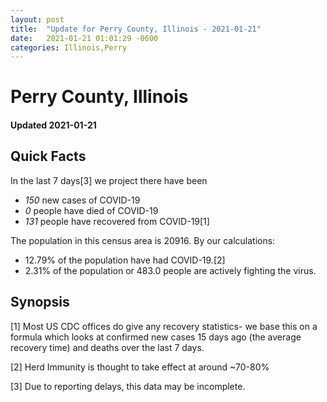 ```yaml
---
layout: post
title:  "Update for Perry County, Illinois - 2021-01-21"
date:   2021-01-21 01:01:29 -0600
categories: Illinois,Perry
---
```


# Perry County, Illinois
#### Updated 2021-01-21

## Quick Facts

In the last 7 days[3] we project there have been
- *150* new cases of COVID-19
- *0* people have died of COVID-19
- *131* people have recovered from COVID-19[1]

The population in this census area is 20916. By our calculations:
- 12.79% of the population have had COVID-19.[2]
- 2.31% of the population or 483.0 people are actively fighting the virus.

## Synopsis




[1] Most US CDC offices do give any recovery statistics- we base this on a formula which looks at confirmed new cases
15 days ago (the average recovery time) and deaths over the last 7 days.

[2] Herd Immunity is thought to take effect at around ~70-80%

[3] Due to reporting delays, this data may be incomplete.
 
    